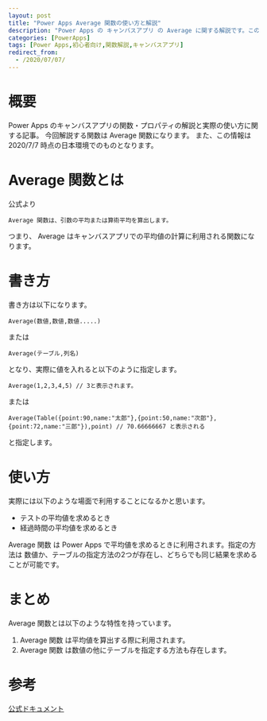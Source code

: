 ```yaml
---
layout: post
title: "Power Apps Average 関数の使い方と解説"
description: "Power Apps の キャンバスアプリ の Average に関する解説です。この記事を読むことで　Average の使い方をマスターすることができます。Average は値の平均を求めるときに利用します。"
categories: [PowerApps]
tags: [Power Apps,初心者向け,関数解説,キャンバスアプリ]
redirect_from:
  - /2020/07/07/
---
```


#  概要

Power Apps のキャンバスアプリの関数・プロパティの解説と実際の使い方に関する記事。
今回解説する関数は Average 関数になります。
また、この情報は 2020/7/7 時点の日本環境でのものとなります。

# Average 関数とは

公式より
```
Average 関数は、引数の平均または算術平均を算出します。
```

つまり、 Average はキャンバスアプリでの平均値の計算に利用される関数になります。


# 書き方
書き方は以下になります。

```
Average(数値,数値,数値.....)
```

または

```
Average(テーブル,列名)
```

となり、実際に値を入れると以下のように指定します。


```
Average(1,2,3,4,5) // 3と表示されます。
```
または
```
Average(Table({point:90,name:"太郎"},{point:50,name:"次郎"},{point:72,name:"三郎"}),point) // 70.66666667 と表示される
```

と指定します。


# 使い方

実際には以下のような場面で利用することになるかと思います。

- テストの平均値を求めるとき
- 経過時間の平均値を求めるとき

Average 関数 は Power Apps で平均値を求めるときに利用されます。指定の方法は 数値か、テーブルの指定方法の2つが存在し、どちらでも同じ結果を求めることが可能です。

# まとめ

Average 関数とは以下のような特性を持っています。

1. Average 関数 は平均値を算出する際に利用されます。
2. Average 関数 は数値の他にテーブルを指定する方法も存在します。


# 参考
[公式ドキュメント](https://docs.microsoft.com/ja-jp/powerapps/maker/canvas-apps/functions/function-aggregates)
